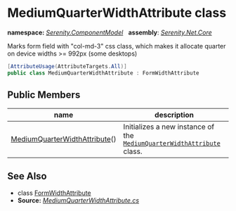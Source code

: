 # MediumQuarterWidthAttribute class
**namespace:** *[Serenity.ComponentModel](../README.md#serenity.componentmodel-namespace)*   **assembly**: *[Serenity.Net.Core](../README.md)*

Marks form field with "col-md-3" css class, which makes it allocate quarter on device widths &gt;= 992px (some desktops)

```csharp
[AttributeUsage(AttributeTargets.All)]
public class MediumQuarterWidthAttribute : FormWidthAttribute
```

## Public Members

| name | description |
| --- | --- |
| [MediumQuarterWidthAttribute](MediumQuarterWidthAttribute/MediumQuarterWidthAttribute.md)() | Initializes a new instance of the [`MediumQuarterWidthAttribute`](MediumQuarterWidthAttribute.md) class. |

## See Also

* class [FormWidthAttribute](FormWidthAttribute.md)
* **Source:** *[MediumQuarterWidthAttribute.cs](https://github.com/serenity-is/Serenity/blob/master/src/Serenity.Net.Core/ComponentModel/PropertyGrid/Layout/MediumQuarterWidthAttribute.cs)*